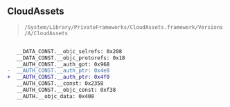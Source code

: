 ## CloudAssets

> `/System/Library/PrivateFrameworks/CloudAssets.framework/Versions/A/CloudAssets`

```diff

   __DATA_CONST.__objc_selrefs: 0x208
   __DATA_CONST.__objc_protorefs: 0x18
   __AUTH_CONST.__auth_got: 0x968
-  __AUTH_CONST.__auth_ptr: 0x4e8
+  __AUTH_CONST.__auth_ptr: 0x4f0
   __AUTH_CONST.__const: 0x2358
   __AUTH_CONST.__objc_const: 0xf38
   __AUTH.__objc_data: 0x408

```

